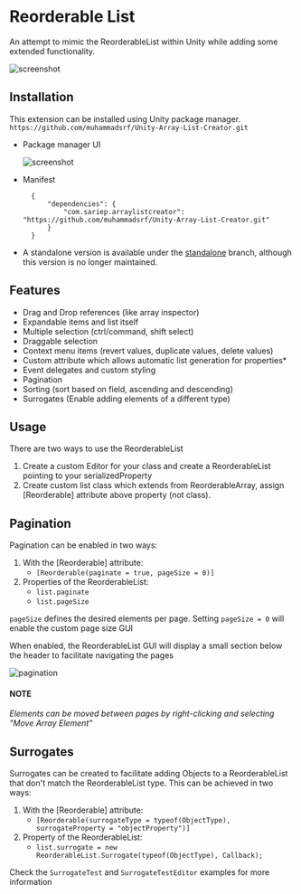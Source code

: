 # Reorderable List

An attempt to mimic the ReorderableList within Unity while adding some extended functionality.

![screenshot](https://user-images.githubusercontent.com/6723783/45054643-70b46200-b042-11e8-874c-0d93a46e05a5.jpg)

## Installation

This extension can be installed using Unity package manager.  
`https://github.com/muhammadsrf/Unity-Array-List-Creator.git`  

* Package manager UI  

	![screenshot](https://user-images.githubusercontent.com/6723783/72479980-c9554c80-37aa-11ea-8fd8-978d3fa860bd.png)

* Manifest

		{
    		"dependencies": {
        		"com.sariep.arraylistcreator": "https://github.com/muhammadsrf/Unity-Array-List-Creator.git"
    		}
		}

* A standalone version is available under the [standalone](https://github.com/cfoulston/Unity-Reorderable-List/tree/standalone) branch, although this version is no longer maintained.  

## Features

* Drag and Drop references (like array inspector)
* Expandable items and list itself
* Multiple selection (ctrl/command, shift select)
* Draggable selection
* Context menu items (revert values, duplicate values, delete values)
* Custom attribute which allows automatic list generation for properties*
* Event delegates and custom styling
* Pagination
* Sorting (sort based on field, ascending and descending)
* Surrogates (Enable adding elements of a different type)

## Usage

There are two ways to use the ReorderableList
1. Create a custom Editor for your class and create a ReorderableList pointing to your serializedProperty
2. Create custom list class which extends from ReorderableArray<T>, assign [Reorderable] attribute above property (not class).

## Pagination

Pagination can be enabled in two ways:

1. With the [Reorderable] attribute:
	* `[Reorderable(paginate = true, pageSize = 0)]`
2. Properties of the ReorderableList:
	* `list.paginate`
	* `list.pageSize`

`pageSize` defines the desired elements per page. Setting `pageSize = 0` will enable the custom page size GUI

When enabled, the ReorderableList GUI will display a small section below the header to facilitate navigating the pages

![pagination](https://user-images.githubusercontent.com/6723783/45054642-701bcb80-b042-11e8-84e4-0886d23c83c9.jpg)

#### NOTE 
*Elements can be moved between pages by right-clicking and selecting "Move Array Element"*

## Surrogates

Surrogates can be created to facilitate adding Objects to a ReorderableList that don't match the ReorderableList type.
This can be achieved in two ways:

1. With the [Reorderable] attribute:
	* `[Reorderable(surrogateType = typeof(ObjectType), surrogateProperty = "objectProperty")]`
2. Property of the ReorderableList:
	* `list.surrogate = new ReorderableList.Surrogate(typeof(ObjectType), Callback);`

Check the `SurrogateTest` and `SurrogateTestEditor` examples for more information